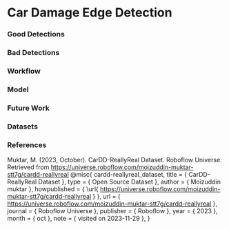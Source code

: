 # Car Damage Edge Detection

### Good Detections

### Bad Detections

### Workflow

### Model

### Future Work

### Datasets

### References
Muktar, M. (2023, October). CarDD-ReallyReal Dataset. Roboflow Universe. Retrieved from https://universe.roboflow.com/moizuddin-muktar-stt7g/cardd-reallyreal
@misc{ cardd-reallyreal_dataset,
    title = { CarDD-ReallyReal Dataset },
    type = { Open Source Dataset },
    author = { Moizuddin muktar },
    howpublished = { \url{ https://universe.roboflow.com/moizuddin-muktar-stt7g/cardd-reallyreal } },
    url = { https://universe.roboflow.com/moizuddin-muktar-stt7g/cardd-reallyreal },
    journal = { Roboflow Universe },
    publisher = { Roboflow },
    year = { 2023 },
    month = { oct },
    note = { visited on 2023-11-29 },
}
